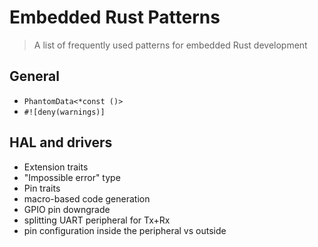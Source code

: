 # Embedded Rust Patterns

> A list of frequently used patterns for embedded Rust development

## General
* `PhantomData<*const ()>`
* `#![deny(warnings)]`

## HAL and drivers
* Extension traits
* "Impossible error" type
* Pin traits
* macro-based code generation
* GPIO pin downgrade
* splitting UART peripheral for Tx+Rx
* pin configuration inside the peripheral vs outside
